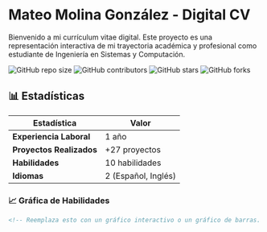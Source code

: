 # Mateo Molina González - Digital CV

Bienvenido a mi currículum vitae digital. Este proyecto es una representación interactiva de mi trayectoria académica y profesional como estudiante de Ingeniería en Sistemas y Computación. 

![GitHub repo size](https://img.shields.io/github/repo-size/molxeuz/https://github.com/molxeuz/PersonalCurriculumVitae)
![GitHub contributors](https://img.shields.io/github/contributors/molxeuz/https://github.com/molxeuz/PersonalCurriculumVitae)
![GitHub stars](https://img.shields.io/github/stars/molxeuz/https://github.com/molxeuz/PersonalCurriculumVitae)
![GitHub forks](https://img.shields.io/github/forks/molxeuz/https://github.com/molxeuz/PersonalCurriculumVitae)

## 📊 Estadísticas

| **Estadística**               | **Valor**            |
|-------------------------------|----------------------|
| **Experiencia Laboral**       | 1 año                |
| **Proyectos Realizados**      | +27 proyectos        |
| **Habilidades**               | 10 habilidades       |
| **Idiomas**                   | 2 (Español, Inglés)  |

### 📈 Gráfica de Habilidades

```html
<!-- Reemplaza esto con un gráfico interactivo o un gráfico de barras. Puedes usar una biblioteca como Chart.js o Google Charts. -->
